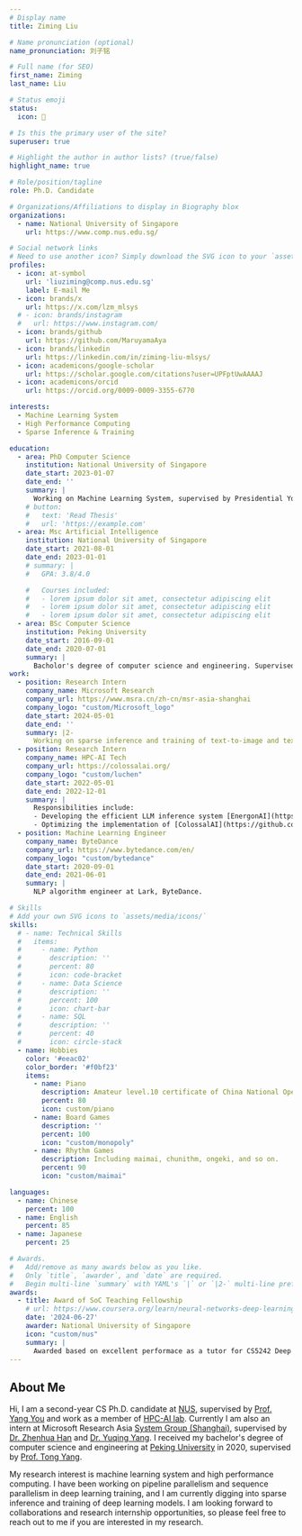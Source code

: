 ```yaml
---
# Display name
title: Ziming Liu

# Name pronunciation (optional)
name_pronunciation: 刘子铭

# Full name (for SEO)
first_name: Ziming
last_name: Liu

# Status emoji
status:
  icon: 🚀

# Is this the primary user of the site?
superuser: true

# Highlight the author in author lists? (true/false)
highlight_name: true

# Role/position/tagline
role: Ph.D. Candidate

# Organizations/Affiliations to display in Biography blox
organizations:
  - name: National University of Singapore
    url: https://www.comp.nus.edu.sg/

# Social network links
# Need to use another icon? Simply download the SVG icon to your `assets/media/icons/` folder.
profiles:
  - icon: at-symbol
    url: 'liuziming@comp.nus.edu.sg'
    label: E-mail Me
  - icon: brands/x
    url: https://x.com/lzm_mlsys
  # - icon: brands/instagram
  #   url: https://www.instagram.com/
  - icon: brands/github
    url: https://github.com/MaruyamaAya
  - icon: brands/linkedin
    url: https://linkedin.com/in/ziming-liu-mlsys/
  - icon: academicons/google-scholar
    url: https://scholar.google.com/citations?user=UPFptUwAAAAJ
  - icon: academicons/orcid
    url: https://orcid.org/0009-0009-3355-6770

interests:
  - Machine Learning System
  - High Performance Computing
  - Sparse Inference & Training

education:
  - area: PhD Computer Science
    institution: National University of Singapore
    date_start: 2023-01-07
    date_end: ''
    summary: |
      Working on Machine Learning System, supervised by Presidential Yound Professor [Yang You](https://www.comp.nus.edu.sg/~youy/).
    # button:
    #   text: 'Read Thesis'
    #   url: 'https://example.com'
  - area: Msc Artificial Intelligence
    institution: National University of Singapore
    date_start: 2021-08-01
    date_end: 2023-01-01
    # summary: |
    #   GPA: 3.8/4.0

    #   Courses included:
    #   - lorem ipsum dolor sit amet, consectetur adipiscing elit
    #   - lorem ipsum dolor sit amet, consectetur adipiscing elit
    #   - lorem ipsum dolor sit amet, consectetur adipiscing elit
  - area: BSc Computer Science
    institution: Peking University
    date_start: 2016-09-01
    date_end: 2020-07-01
    summary: |
      Bacholor's degree of computer science and engineering. Supervised by [Prof. Tong Yang](https://yangtonghome.github.io/)
work:
  - position: Research Intern
    company_name: Microsoft Research
    company_url: https://www.msra.cn/zh-cn/msr-asia-shanghai
    company_logo: "custom/Microsoft_logo"
    date_start: 2024-05-01
    date_end: ''
    summary: |2-
      Working on sparse inference and training of text-to-image and text-to-video models. Supervised by [Dr. Zhenhua Han](https://hzhua.github.io/) and [Dr. Yuqing Yang](https://www.microsoft.com/en-us/research/people/yuqyang/).
  - position: Research Intern
    company_name: HPC-AI Tech
    company_url: https://colossalai.org/
    company_logo: "custom/luchen"
    date_start: 2022-05-01
    date_end: 2022-12-01
    summary: |
      Responsibilities include:
      - Developing the efficient LLM inference system [EnergonAI](https://github.com/hpcaitech/EnergonAI)
      - Optimizing the implementation of [ColossalAI](https://github.com/hpcaitech/ColossalAI)
  - position: Machine Learning Engineer
    company_name: ByteDance
    company_url: https://www.bytedance.com/en/
    company_logo: "custom/bytedance"
    date_start: 2020-09-01
    date_end: 2021-06-01
    summary: |
      NLP algorithm engineer at Lark, ByteDance.

# Skills
# Add your own SVG icons to `assets/media/icons/`
skills:
  # - name: Technical Skills
  #   items:
  #     - name: Python
  #       description: ''
  #       percent: 80
  #       icon: code-bracket
  #     - name: Data Science
  #       description: ''
  #       percent: 100
  #       icon: chart-bar
  #     - name: SQL
  #       description: ''
  #       percent: 40
  #       icon: circle-stack
  - name: Hobbies
    color: '#eeac02'
    color_border: '#f0bf23'
    items:
      - name: Piano
        description: Amateur level.10 certificate of China National Opera & Dance Drama Theater. Also played in an Anisong band in Peking University.
        percent: 80
        icon: custom/piano
      - name: Board Games
        description: ''
        percent: 100
        icon: "custom/monopoly"
      - name: Rhythm Games
        description: Including maimai, chunithm, ongeki, and so on.
        percent: 90
        icon: "custom/maimai"

languages:
  - name: Chinese
    percent: 100
  - name: English
    percent: 85
  - name: Japanese
    percent: 25

# Awards.
#   Add/remove as many awards below as you like.
#   Only `title`, `awarder`, and `date` are required.
#   Begin multi-line `summary` with YAML's `|` or `|2-` multi-line prefix and indent 2 spaces below.
awards:
  - title: Award of SoC Teaching Fellowship
    # url: https://www.coursera.org/learn/neural-networks-deep-learning
    date: '2024-06-27'
    awarder: National University of Singapore
    icon: "custom/nus"
    summary: |
      Awarded based on excellent performace as a tutor for CS5242 Deep Learning and Nerual Network. (3 out of all CS PhD students)
---
```


## About Me

Hi, I am a second-year CS Ph.D. candidate at [NUS](https://www.comp.nus.edu.sg/), supervised by [Prof. Yang You](https://www.comp.nus.edu.sg/~youy/) 
and work as a member of [HPC-AI lab](https://ai.comp.nus.edu.sg/).
Currently I am also an intern at Microsoft Research Asia [System Group (Shanghai)](https://www.msra.cn/zh-cn/msr-asia-shanghai), supervised by [Dr. Zhenhua Han](https://hzhua.github.io/) and [Dr. Yuqing Yang](https://www.microsoft.com/en-us/research/people/yuqyang/).
I received my bachelor's degree of computer science and engineering at [Peking University](https://www.pku.edu.cn/) in 2020, supervised by [Prof. Tong Yang](https://yangtonghome.github.io/).

My research interest is machine learning system and high performance computing. I have been working on pipeline parallelism and sequence parallelism
in deep learning training, and I am currently digging into sparse inference and training of deep learning models. I am looking 
forward to collaborations and research internship opportunities, so please feel free to reach out to me if you are interested in my research.
